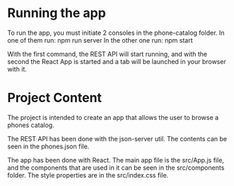 # Running the app

To run the app, you must initiate 2 consoles in the phone-catalog folder.
In one of them run:
npm run server
In the other one run:
npm start

With the first command, the REST API will start running, and with the second the React App is started and a tab
will be launched in your browser with it.

# Project Content

The project is intended to create an app that allows the user to browse a phones catalog.

The REST API has been done with the json-server util. The contents can be seen in the phones.json file.

The app has been done with React. The main app file is the src/App.js file, and the components that are used in it can be seen in the src/components folder. The style properties are in the src/index.css file.
